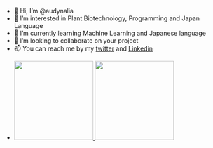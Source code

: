 - 👋 Hi, I’m @audynalia
- 👀 I’m interested in Plant Biotechnology, Programming and Japan Language
- 🌱 I’m currently learning Machine Learning and Japanese language
- 💞️ I’m looking to collaborate on your project
- 📫 You can reach me by my [twitter](https://twitter.com/39zelll) and [Linkedin](https://www.linkedin.com/in/audynalia-kogitans-1b1190217/)
- 
    <p align="left">
    <a href="https://github.com/audynalia">
      <img height="180em" src="https://github-readme-stats-eight-theta.vercel.app/api?username=audynalia&show_icons=true&theme=algolia&include_all_commits=true&count_private=true"/>
      <img height="180em" src="https://github-readme-stats-eight-theta.vercel.app/api/top-langs/?username=audynalia&layout=compact&langs_count=8&theme=algolia"/>
    </a>
    </p>

